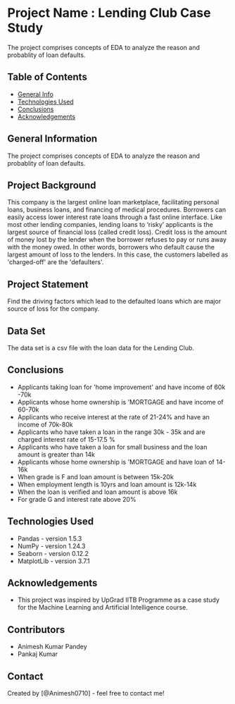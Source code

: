 # Project Name : Lending Club Case Study

The project comprises concepts of EDA to analyze the reason and probablity of loan defaults.

## Table of Contents
* [General Info](#general-information)
* [Technologies Used](#technologies-used)
* [Conclusions](#conclusions)
* [Acknowledgements](#acknowledgements)


## General Information
The project comprises concepts of EDA to analyze the reason and probablity of loan defaults.

## Project Background
This company is the largest online loan marketplace, facilitating personal loans, business loans, and financing of medical procedures. Borrowers can easily access lower interest rate loans through a fast online interface. Like most other lending companies, lending loans to ‘risky’ applicants is the largest source of financial loss (called credit loss). Credit loss is the amount of money lost by the lender when the borrower refuses to pay or runs away with the money owed. In other words, borrowers who default cause the largest amount of loss to the lenders. In this case, the customers labelled as 'charged-off' are the 'defaulters'.

## Project Statement 
Find the driving factors which lead to the defaulted loans which are major source of loss for the company.

## Data Set 
The data set is a csv file with the loan data for the Lending Club.



## Conclusions
- Applicants taking loan for 'home improvement' and have income of 60k -70k
- Applicants whose home ownership is 'MORTGAGE and have income of 60-70k
- Applicants who receive interest at the rate of 21-24% and have an income of 70k-80k
- Applicants who have taken a loan in the range 30k - 35k and are charged interest rate of 15-17.5 %
- Applicants who have taken a loan for small business and the loan amount is greater than 14k
- Applicants whose home ownership is 'MORTGAGE and have loan of 14-16k
-   When grade is F and loan amount is between 15k-20k
- When employment length is 10yrs and loan amount is 12k-14k
- When the loan is verified and loan amount is above 16k
- For grade G and interest rate above 20%



## Technologies Used
- Pandas - version 1.5.3
- NumPy - version 1.24.3
- Seaborn - version 0.12.2
- MatplotLib - version 3.7.1

## Acknowledgements
- This project was inspired by UpGrad IITB Programme as a case study for the Machine Learning and Artificial Intelligence course.

## Contributors
- Animesh Kumar Pandey
- Pankaj Kumar


## Contact
Created by [@Animesh0710] - feel free to contact me!

